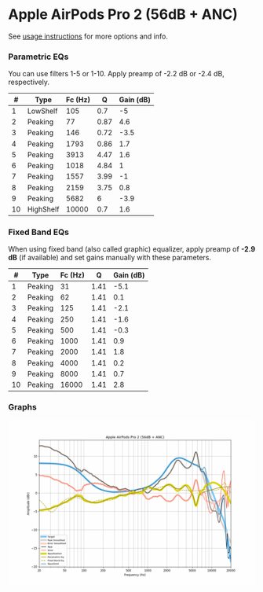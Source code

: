# Apple AirPods Pro 2 (56dB + ANC)
See [usage instructions](https://github.com/jaakkopasanen/AutoEq#usage) for more options and info.

### Parametric EQs
You can use filters 1-5 or 1-10. Apply preamp of -2.2 dB or -2.4 dB, respectively.

|   # | Type      |   Fc (Hz) |    Q |   Gain (dB) |
|-----|-----------|-----------|------|-------------|
|   1 | LowShelf  |       105 | 0.7  |        -5   |
|   2 | Peaking   |        77 | 0.87 |         4.6 |
|   3 | Peaking   |       146 | 0.72 |        -3.5 |
|   4 | Peaking   |      1793 | 0.86 |         1.7 |
|   5 | Peaking   |      3913 | 4.47 |         1.6 |
|   6 | Peaking   |      1018 | 4.84 |         1   |
|   7 | Peaking   |      1557 | 3.99 |        -1   |
|   8 | Peaking   |      2159 | 3.75 |         0.8 |
|   9 | Peaking   |      5682 | 6    |        -3.9 |
|  10 | HighShelf |     10000 | 0.7  |         1.6 |

### Fixed Band EQs
When using fixed band (also called graphic) equalizer, apply preamp of **-2.9 dB** (if available) and set gains manually with these parameters.

|   # | Type    |   Fc (Hz) |    Q |   Gain (dB) |
|-----|---------|-----------|------|-------------|
|   1 | Peaking |        31 | 1.41 |        -5.1 |
|   2 | Peaking |        62 | 1.41 |         0.1 |
|   3 | Peaking |       125 | 1.41 |        -2.1 |
|   4 | Peaking |       250 | 1.41 |        -1.6 |
|   5 | Peaking |       500 | 1.41 |        -0.3 |
|   6 | Peaking |      1000 | 1.41 |         0.9 |
|   7 | Peaking |      2000 | 1.41 |         1.8 |
|   8 | Peaking |      4000 | 1.41 |         0.2 |
|   9 | Peaking |      8000 | 1.41 |         0.7 |
|  10 | Peaking |     16000 | 1.41 |         2.8 |

### Graphs
![](./Apple%20AirPods%20Pro%202%20(56dB%20+%20ANC).png)
